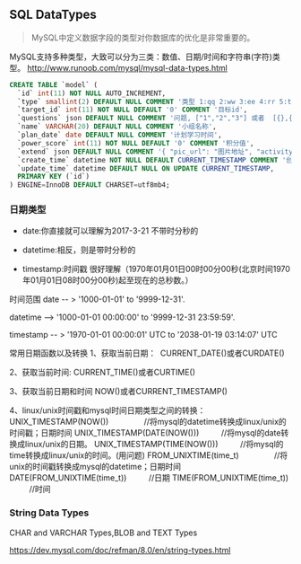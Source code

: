 ## SQL DataTypes
> MySQL中定义数据字段的类型对你数据库的优化是非常重要的。

MySQL支持多种类型，大致可以分为三类：数值、日期/时间和字符串(字符)类型。
http://www.runoob.com/mysql/mysql-data-types.html

```sql
CREATE TABLE `model` (
  `id` int(11) NOT NULL AUTO_INCREMENT,
  `type` smallint(2) DEFAULT NULL COMMENT '类型 1:qq 2:ww 3:ee 4:rr 5:tt',
  `target_id` int(11) NOT NULL DEFAULT '0' COMMENT '目标id',
  `questions` json DEFAULT NULL COMMENT '问题, ["1","2","3"] 或者  [{},{},{}]',   
  `name` VARCHAR(20) DEFAULT NULL COMMENT '小组名称',
  `plan_date` date DEFAULT NULL COMMENT '计划学习时间',
  `power_score` int(11) NOT NULL DEFAULT '0' COMMENT '积分值',
  `extend` json DEFAULT NULL COMMENT '{ "pic_url": "图片地址", "activity_name":"活动名称" }',
  `create_time` datetime NOT NULL DEFAULT CURRENT_TIMESTAMP COMMENT '创建时间',
  `update_time` datetime DEFAULT NULL ON UPDATE CURRENT_TIMESTAMP,
  PRIMARY KEY (`id`)
) ENGINE=InnoDB DEFAULT CHARSET=utf8mb4;
```

### 日期类型
* date:你直接就可以理解为2017-3-21 不带时分秒的

* datetime:相反，则是带时分秒的 

* timestamp:时间戳 很好理解（1970年01月01日00时00分00秒(北京时间1970年01月01日08时00分00秒)起至现在的总秒数。）

时间范围
date -- > '1000-01-01' to '9999-12-31'.

datetime --> '1000-01-01 00:00:00' to '9999-12-31 23:59:59'.

timestamp -- > '1970-01-01 00:00:01' UTC to '2038-01-19 03:14:07' UTC


常用日期函数以及转换
1、获取当前日期：
 CURRENT_DATE()或者CURDATE()

2、获取当前时间:
CURRENT_TIME()或者CURTIME()

3、获取当前日期和时间
NOW()或者CURRENT_TIMESTAMP()

4、linux/unix时间戳和mysql时间日期类型之间的转换：
UNIX_TIMESTAMP(NOW())                //将mysql的datetime转换成linux/unix的时间戳；日期时间
UNIX_TIMESTAMP(DATE(NOW()))          //将mysql的date转换成linux/unix的日期。
UNIX_TIMESTAMP(TIME(NOW()))          //将mysql的time转换成linux/unix的时间。(用问题)
FROM_UNIXTIME(time_t)                //将unix的时间戳转换成mysql的datetime；日期时间
DATE(FROM_UNIXTIME(time_t))          //日期
TIME(FROM_UNIXTIME(time_t))          //时间

### String Data Types
CHAR and VARCHAR Types,BLOB and TEXT Types

https://dev.mysql.com/doc/refman/8.0/en/string-types.html
